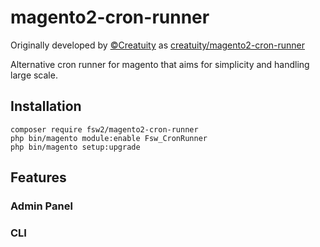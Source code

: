 # magento2-cron-runner

Originally developed by [&copy;Creatuity](https://creatuity.com/) as [creatuity/magento2-cron-runner](https://github.com/creatuity/magento2-cron-runner)

Alternative cron runner for magento that aims for simplicity and handling large scale.

## Installation
  
  ```
  composer require fsw2/magento2-cron-runner
  php bin/magento module:enable Fsw_CronRunner
  php bin/magento setup:upgrade   
  ```

## Features
  
### Admin Panel

### CLI
